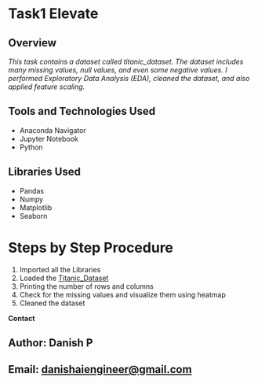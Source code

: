 # **Task1 Elevate**

## **Overview**  
*This task contains a dataset called titanic_dataset. The dataset includes many missing values, null values, and even some negative values. I performed Exploratory Data Analysis (EDA), cleaned the dataset, and also applied feature scaling.*

## **Tools and Technologies Used**
+ Anaconda Navigator
+ Jupyter Notebook
+ Python

## **Libraries Used**
- Pandas
- Numpy
- Matplotlib
- Seaborn

# **Steps by Step Procedure**
1. Imported all the Libraries
2. Loaded the [Titanic_Dataset](https://www.kaggle.com/datasets/yasserh/titanic-dataset)
3. Printing the number of rows and columns
4. Check for the missing values and visualize them using heatmap
5. Cleaned the dataset

**Contact**

## Author: Danish P

## Email: danishaiengineer@gmail.com

